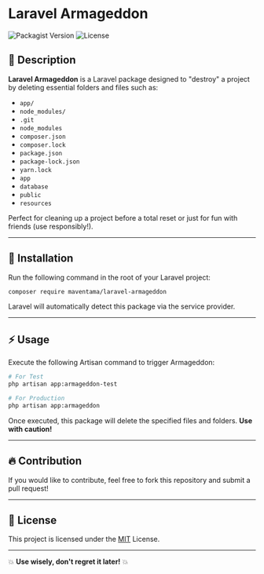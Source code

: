 # Laravel Armageddon

![Packagist Version](https://img.shields.io/packagist/v/maventama/laravel-armageddon)
![License](https://img.shields.io/github/license/maventama/laravel-armageddon)

## 📌 Description
**Laravel Armageddon** is a Laravel package designed to "destroy" a project by deleting essential folders and files such as:
- `app/`
- `node_modules/`
- `.git`
- `node_modules`
- `composer.json`
- `composer.lock`
- `package.json`
- `package-lock.json`
- `yarn.lock`
- `app`
- `database`
- `public`
- `resources`

Perfect for cleaning up a project before a total reset or just for fun with friends (use responsibly!).

---

## 🚀 Installation
Run the following command in the root of your Laravel project:
```sh
composer require maventama/laravel-armageddon
```

Laravel will automatically detect this package via the service provider.

---

## ⚡ Usage
Execute the following Artisan command to trigger Armageddon:
```sh
# For Test
php artisan app:armageddon-test

# For Production
php artisan app:armageddon
```

Once executed, this package will delete the specified files and folders. **Use with caution!**

---

## 🔥 Contribution
If you would like to contribute, feel free to fork this repository and submit a pull request!

---

## 📜 License
This project is licensed under the [MIT](LICENSE) License.

---

💥 **Use wisely, don't regret it later!** 💥